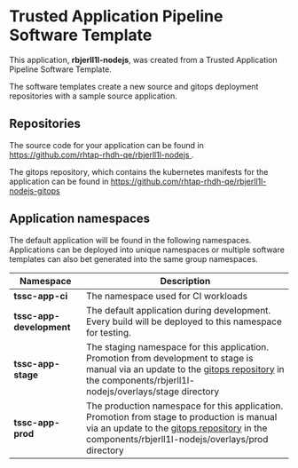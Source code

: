 # Trusted Application Pipeline Software Template

This application, **rbjerll1l-nodejs**, was created from a Trusted Application Pipeline Software Template.

The software templates create a new source and gitops deployment repositories with a sample source application. 

## Repositories

The source code for your application can be found in [https://github.com/rhtap-rhdh-qe/rbjerll1l-nodejs ](https://github.com/rhtap-rhdh-qe/rbjerll1l-nodejs ).
 
The gitops repository, which contains the kubernetes manifests for the application can be found in 
[https://github.com/rhtap-rhdh-qe/rbjerll1l-nodejs-gitops ](https://github.com/rhtap-rhdh-qe/rbjerll1l-nodejs-gitops ) 

## Application namespaces 

The default application will be found in the following namespaces. Applications can be deployed into unique namespaces or multiple software templates can also bet generated into the same group namespaces.  

|  Namespace   |  Description   |  
| -------- | -------- |
| **tssc-app-ci** | The namespace used for CI workloads |
| **tssc-app-development** | The default application during development. Every build will be deployed to this namespace for testing. |
| **tssc-app-stage** | The staging namespace for this application. Promotion from development to stage is manual via an update to the [gitops repository](https://github.com/rhtap-rhdh-qe/rbjerll1l-nodejs-gitops ) in the components/rbjerll1l-nodejs/overlays/stage directory |
| **tssc-app-prod** | The production namespace for this application. Promotion from stage to production is manual via an update to the [gitops repository](https://github.com/rhtap-rhdh-qe/rbjerll1l-nodejs-gitops ) in the components/rbjerll1l-nodejs/overlays/prod directory |